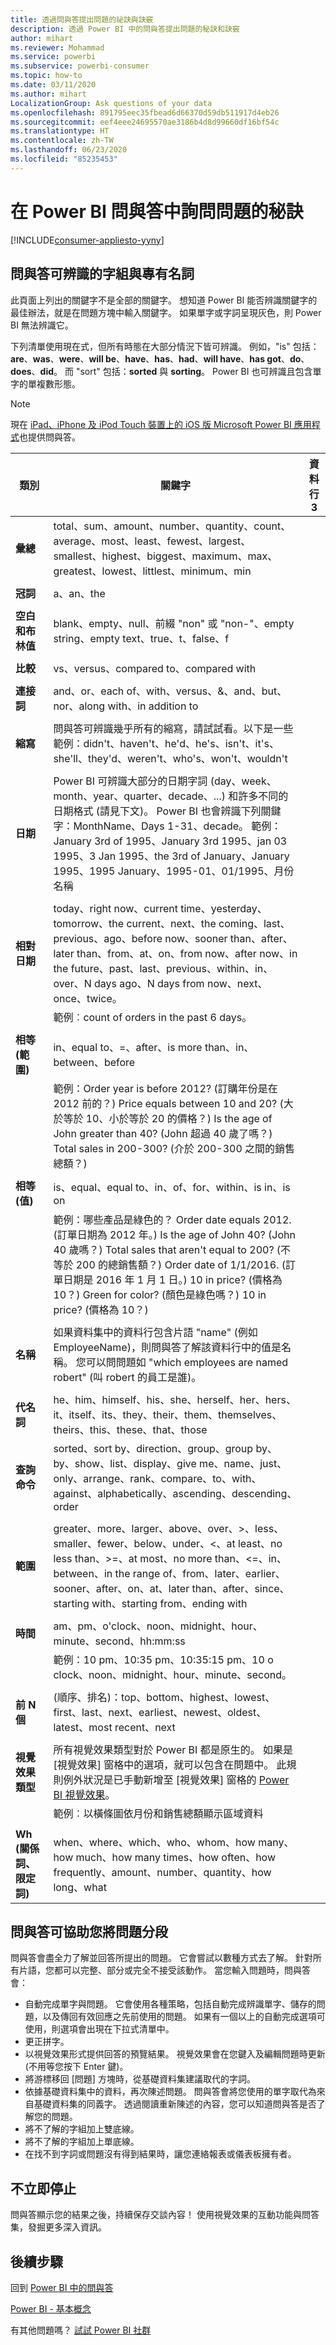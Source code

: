 ```yaml
---
title: 透過問與答提出問題的祕訣與訣竅
description: 透過 Power BI 中的問與答提出問題的秘訣和訣竅
author: mihart
ms.reviewer: Mohammad
ms.service: powerbi
ms.subservice: powerbi-consumer
ms.topic: how-to
ms.date: 03/11/2020
ms.author: mihart
LocalizationGroup: Ask questions of your data
ms.openlocfilehash: 891795eec35fbead6d66370d59db511917d4eb26
ms.sourcegitcommit: eef4eee24695570ae3186b4d8d99660df16bf54c
ms.translationtype: HT
ms.contentlocale: zh-TW
ms.lasthandoff: 06/23/2020
ms.locfileid: "85235453"
---
```

# <a name="tips-for-asking-questions-in-power-bi-qa"></a>在 Power BI 問與答中詢問問題的秘訣

[!INCLUDE[consumer-appliesto-yyny](../includes/consumer-appliesto-yyny.md)]

## <a name="words-and-terminology-that-qa-recognizes"></a>問與答可辨識的字組與專有名詞
此頁面上列出的關鍵字不是全部的關鍵字。  想知道 Power BI 能否辨識關鍵字的最佳辦法，就是在問題方塊中輸入關鍵字。  如果單字或字詞呈現灰色，則 Power BI 無法辨識它。

下列清單使用現在式，但所有時態在大部分情況下皆可辨識。 例如，"is" 包括：**are**、**was**、**were**、**will be**、**have**、**has**、**had**、**will have**、**has got**、**do**、**does**、**did**。  而 "sort" 包括：**sorted** 與 **sorting**。  Power BI 也可辨識且包含單字的單複數形態。 

> [!NOTE]
> 現在 [iPad、iPhone 及 iPod Touch 裝置上的 iOS 版 Microsoft Power BI 應用程式](mobile/mobile-apps-ios-qna.md)也提供問與答。
>  


|類別  |關鍵字  |資料行3  |
|---------|---------|---------|
|**彙總**     | total、sum、amount、number、quantity、count、average、most、least、fewest、largest、smallest、highest、biggest、maximum、max、greatest、lowest、littlest、minimum、min          |
|     |         |         
**冠詞**     |  a、an、the              |
|     |         |         
|**空白和布林值**     |   blank、empty、null、前綴 "non" 或 "non-"、empty string、empty text、true、t、false、f          |
|     |         |         |
|**比較**     |   vs、versus、compared to、compared with            |
|     |         |         |
|**連接詞**     |  and、or、each of、with、versus、&、and、but、nor、along with、in addition to       |         
|          |         |
|**縮寫**     |  問與答可辨識幾乎所有的縮寫，請試試看。以下是一些範例：didn't、haven't、he'd、he's、isn't、it's、she'll、they'd、weren't、who's、won't、wouldn't          |
|        |         |
|**日期**     |       Power BI 可辨識大部分的日期字詞 (day、week、month、year、quarter、decade、...) 和許多不同的日期格式 (請見下文)。 Power BI 也會辨識下列關鍵字：MonthName、Days 1-31、decade。 範例：January 3rd of 1995、January 3rd 1995、jan 03 1995、3 Jan 1995、the 3rd of January、January 1995、1995 January、1995-01、01/1995、月份名稱         |
|        |         |
|**相對日期**     |   today、right now、current time、yesterday、tomorrow、the current、next、the coming、last、previous、ago、before now、sooner than、after、later than、from、at、on、from now、after now、in the future、past、last、previous、within、in、over、N days ago、N days from now、next、once、twice。|
|    |  範例︰count of orders in the past 6 days。  |            |
|        |         |
|**相等 (範圍)**     |   in、equal to、=、after、is more than、in、between、before  |
|  |範例：Order year is before 2012? (訂購年份是在 2012 前的？) Price equals between 10 and 20? (大於等於 10、小於等於 20 的價格？) Is the age of John greater than 40? (John 超過 40 歲了嗎？) Total sales in 200-300? (介於 200-300 之間的銷售總額？)              |
|        |         |
|**相等 (值)**     |   is、equal、equal to、in、of、for、within、is in、is on |
|   | 範例：哪些產品是綠色的？ Order date equals 2012. (訂單日期為 2012 年。) Is the age of John 40? (John 40 歲嗎？) Total sales that aren't equal to 200? (不等於 200 的總銷售額？) Order date of 1/1/2016. (訂單日期是 2016 年 1 月 1 日。) 10 in price? (價格為 10？) Green for color? (顏色是綠色嗎？) 10 in price? (價格為 10？)              |
|        |         |
|**名稱**     |       如果資料集中的資料行包含片語 "name" (例如 EmployeeName)，則問與答了解該資料行中的值是名稱。 您可以問問題如 "which employees are named robert" (叫 robert 的員工是誰)。          |
|        |         |
**代名詞**  | he、him、himself、his、she、herself、her、hers、it、itself、its、they、their、them、themselves、theirs、this、these、that、those
|**查詢命令**     |    sorted、sort by、direction、group、group by、by、show、list、display、give me、name、just、only、arrange、rank、compare、to、with、against、alphabetically、ascending、descending、order             |
|        |         |
|**範圍**     |      greater、more、larger、above、over、>、less、smaller、fewer、below、under、<、at least、no less than、>=、at most、no more than、<=、in、between、in the range of、from、later、earlier、sooner、after、on、at、later than、after、since、starting with、starting from、ending with           |
|        |         |
**時間**  |am、pm、o'clock、noon、midnight、hour、minute、second、hh:mm:ss  |
|  |  範例：10 pm、10:35 pm、10:35:15 pm、10 o clock、noon、midnight、hour、minute、second。  |
|  |  |
|**前 N 個**     |     (順序、排名)：top、bottom、highest、lowest、first、last、next、earliest、newest、oldest、latest、most recent、next            |
|        |         |
|**視覺效果類型**     |  所有視覺效果類型對於 Power BI 都是原生的。  如果是 [視覺效果] 窗格中的選項，就可以包含在問題中。  此規則例外狀況是已手動新增至 [視覺效果] 窗格的 [Power BI 視覺效果](../developer/visuals/power-bi-custom-visuals.md)。  |
|  |  範例︰以橫條圖依月份和銷售總額顯示區域資料               |
|        |         |
|**Wh (關係詞、限定詞)**  | when、where、which、who、whom、how many、how much、how many times、how often、how frequently、amount、number、quantity、how long、what                |

## <a name="qa-helps-you-phrase-the-question"></a>問與答可協助您將問題分段
問與答會盡全力了解並回答所提出的問題。 它會嘗試以數種方式去了解。 針對所有片語，您都可以完整、部分或完全不接受該動作。 當您輸入問題時，問與答會：

* 自動完成單字與問題。 它會使用各種策略，包括自動完成辨識單字、儲存的問題，以及傳回有效回應之先前使用的問題。 如果有一個以上的自動完成選項可使用，則選項會出現在下拉式清單中。
* 更正拼字。
* 以視覺效果形式提供回答的預覽結果。 視覺效果會在您鍵入及編輯問題時更新 (不用等您按下 Enter 鍵)。
* 將游標移回 [問題] 方塊時，從基礎資料集建議取代的字詞。
* 依據基礎資料集中的資料，再次陳述問題。 問與答會將您使用的單字取代為來自基礎資料集的同義字。 透過閱讀重新陳述的內容，您可以知道問與答是否了解您的問題。 
* 將不了解的字組加上雙底線。
* 將不了解的字組加上單底線。
* 在找不到字詞或問題沒有得到結果時，讓您連絡報表或儀表板擁有者。

## <a name="dont-stop-now"></a>不立即停止
問與答顯示您的結果之後，持續保存交談內容！ 使用視覺效果的互動功能與問答集，發掘更多深入資訊。

## <a name="next-steps"></a>後續步驟
回到 [Power BI 中的問與答](end-user-q-and-a.md)  

[Power BI - 基本概念](end-user-basic-concepts.md)  

有其他問題嗎？ [試試 Power BI 社群](https://community.powerbi.com/)

